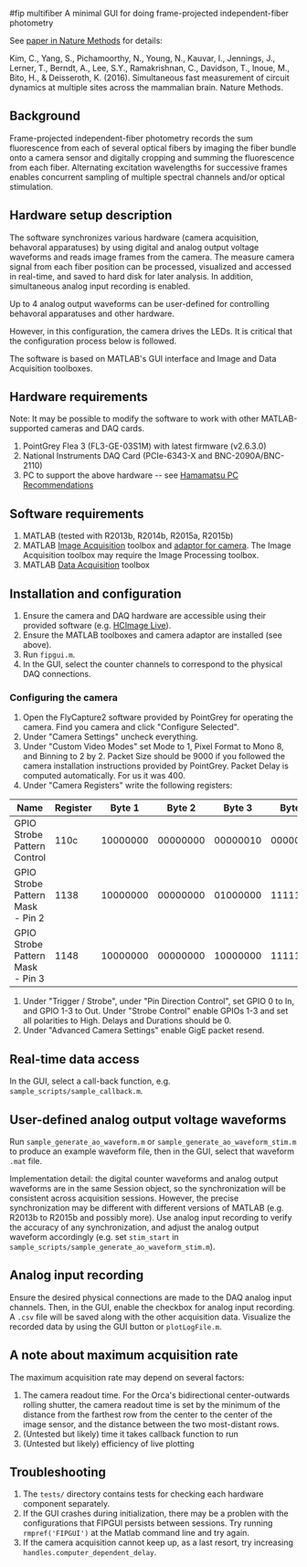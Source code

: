 #fip multifiber
A minimal GUI for doing frame-projected independent-fiber photometry

See [paper in Nature Methods](http://www.nature.com/nmeth/journal/vaop/ncurrent/full/nmeth.3770.html) for details:

Kim, C., Yang, S., Pichamoorthy, N., Young, N., Kauvar, I., Jennings, J., Lerner, T., Berndt, A., Lee, S.Y., Ramakrishnan, C., Davidson, T., Inoue, M., Bito, H., & Deisseroth, K. (2016). Simultaneous fast measurement of circuit dynamics at multiple sites across the mammalian brain. Nature Methods. 

## Background
Frame-projected independent-fiber photometry records the sum fluorescence from each of several optical fibers by imaging the fiber bundle onto a camera sensor and digitally cropping and summing the fluorescence from each fiber. Alternating excitation wavelengths for successive frames enables concurrent sampling of multiple spectral channels and/or optical stimulation.

## Hardware setup description
The software synchronizes various hardware (camera acquisition, behavoral apparatuses) by using digital and analog output voltage waveforms and reads image frames from the camera. The measure camera signal from each fiber position can be processed, visualized and accessed in real-time, and saved to hard disk for later analysis. In addition, simultaneous analog input recording is enabled.

Up to 4 analog output waveforms can be user-defined for controlling behavoral apparatuses and other hardware.

However, in this configuration, the camera drives the LEDs. It is critical that the configuration process below is followed.

The software is based on MATLAB's GUI interface and Image and Data Acquisition toolboxes.

## Hardware requirements
Note: It may be possible to modify the software to work with other MATLAB-supported cameras and DAQ cards.
1. PointGrey Flea 3 (FL3-GE-03S1M) with latest firmware (v2.6.3.0)
1. National Instruments DAQ Card (PCIe-6343-X and BNC-2090A/BNC-2110)
1. PC to support the above hardware -- see [Hamamatsu PC Recommendations](http://www.hamamatsu.com/sp/sys/en/documents/PCRecommendationforOrca-Flash4.0_20150212.pdf)

## Software requirements
1. MATLAB (tested with R2013b, R2014b, R2015a, R2015b)
1. MATLAB [Image Acquisition](http://www.mathworks.com/products/imaq/) toolbox and [adaptor for camera](http://www.mathworks.com/help/imaq/installing-the-support-packages-for-image-acquisition-toolbox-adaptors.html). The Image Acquisition toolbox may require the Image Processing toolbox.
1. MATLAB [Data Acquisition](http://www.mathworks.com/products/daq/) toolbox

## Installation and configuration
1. Ensure the camera and DAQ hardware are accessible using their provided software (e.g. [HCImage Live](http://hcimage.com/hcimage-overview/hcimage-live/)).
1. Ensure the MATLAB toolboxes and camera adaptor are installed (see above).
1. Run `fipgui.m`.
1. In the GUI, select the counter channels to correspond to the physical DAQ connections.

### Configuring the camera
1. Open the FlyCapture2 software provided by PointGrey for operating the camera. Find you camera and click "Configure Selected".
1. Under "Camera Settings" uncheck everything.
1. Under "Custom Video Modes" set Mode to 1, Pixel Format to Mono 8, and Binning to 2 by 2. Packet Size should be 9000 if you followed the camera installation instructions provided by PointGrey. Packet Delay is computed automatically. For us it was 400.
1. Under "Camera Registers" write the following registers:

| Name                             | Register | Byte 1   | Byte 2   | Byte 3   | Byte 4   |
|----------------------------------|----------|----------|----------|----------|----------|
| GPIO Strobe Pattern Control      | 110c     | 10000000 | 00000000 | 00000010 | 00000001 |
| GPIO Strobe Pattern Mask - Pin 2 | 1138     | 10000000 | 00000000 | 01000000 | 11111111 |
| GPIO Strobe Pattern Mask - Pin 3 | 1148     | 10000000 | 00000000 | 10000000 | 11111111 |

1. Under "Trigger / Strobe", under "Pin Direction Control", set GPIO 0 to In, and GPIO 1-3 to Out. Under "Strobe Control" enable GPIOs 1-3 and set all polarities to High. Delays and Durations should be 0.
1. Under "Advanced Camera Settings" enable GigE packet resend.

## Real-time data access
In the GUI, select a call-back function, e.g. `sample_scripts/sample_callback.m`.

## User-defined analog output voltage waveforms
Run `sample_generate_ao_waveform.m` or `sample_generate_ao_waveform_stim.m` to produce an example waveform file, then in the GUI, select that waveform `.mat` file.

Implementation detail: the digital counter waveforms and analog output waveforms are in the same Session object, so the synchronization will be consistent across acquisition sessions. However, the precise synchronization may be different with different versions of MATLAB (e.g. R2013b to R2015b and possibly more). Use analog input recording to verify the accuracy of any synchronization, and adjust the analog output waveform accordingly (e.g. set `stim_start` in `sample_scripts/sample_generate_ao_waveform_stim.m`).

## Analog input recording
Ensure the desired physical connections are made to the DAQ analog input channels. Then, in the GUI, enable the checkbox for analog input recording. A `.csv` file will be saved along with the other acquisition data. Visualize the recorded data by using the GUI button or `plotLogFile.m`.

## A note about maximum acquisition rate
The maximum acquisition rate may depend on several factors:
1. The camera readout time. For the Orca's bidirectional center-outwards rolling shutter, the camera readout time is set by the minimum of the distance from the farthest row from the center to the center of the image sensor, and the distance between the two most-distant rows.
1. (Untested but likely) time it takes callback function to run
1. (Untested but likely) efficiency of live plotting

## Troubleshooting
1. The `tests/` directory contains tests for checking each hardware component separately.
1. If the GUI crashes during initialization, there may be a problen with the configurations that FIPGUI persists between sessions. Try running
`rmpref('FIPGUI')` at the Matlab command line and try again.
1. If the camera acquisition cannot keep up, as a last resort, try increasing `handles.computer_dependent_delay`.

